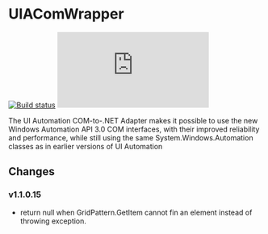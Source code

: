 UIAComWrapper
=============

[![Build status](https://ci.appveyor.com/api/projects/status/oje79eml48u4t5aa/branch/master?svg=true)](https://ci.appveyor.com/project/ivan-danilov/uiacomwrapper/branch/master)
[![Test status](http://flauschig.ch/batch.php?type=tests&account=ivan-danilov&slug=UIAComWrapper&branch=master)](https://ci.appveyor.com/project/ivan-danilov/UiaComWrapper/branch/master)

The UI Automation COM-to-.NET Adapter makes it possible to use the new Windows Automation API 3.0 COM interfaces, with their improved reliability and performance, while still using the same System.Windows.Automation classes as in earlier versions of UI Automation

Changes
-------
### v1.1.0.15 
- return null when GridPattern.GetItem cannot fin an element instead of throwing exception.